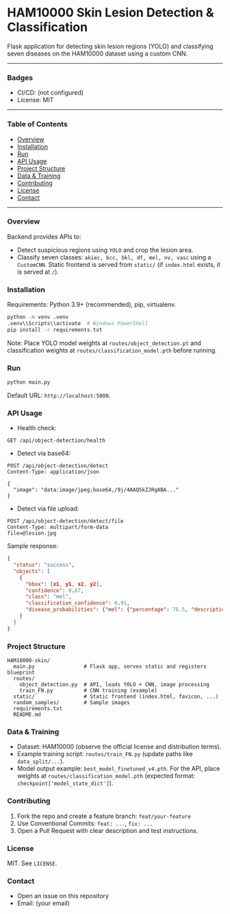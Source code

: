 # HAM10000 Skin Lesion Detection & Classification

Flask application for detecting skin lesion regions (YOLO) and classifying seven diseases on the HAM10000 dataset using a custom CNN.

---

### Badges
- CI/CD: (not configured)
- License: MIT

---

### Table of Contents
- [Overview](#overview)
- [Installation](#installation)
- [Run](#run)
- [API Usage](#api-usage)
- [Project Structure](#project-structure)
- [Data & Training](#data--training)
- [Contributing](#contributing)
- [License](#license)
- [Contact](#contact)

---

### Overview
Backend provides APIs to:
- Detect suspicious regions using `YOLO` and crop the lesion area.
- Classify seven classes: `akiec, bcc, bkl, df, mel, nv, vasc` using a `CustomCNN`.
Static frontend is served from `static/` (if `index.html` exists, it is served at `/`).

### Installation
Requirements: Python 3.9+ (recommended), pip, virtualenv.

```bash
python -m venv .venv
.venv\\Scripts\\activate  # Windows PowerShell
pip install -r requirements.txt
```

Note: Place YOLO model weights at `routes/object_detection.pt` and classification weights at `routes/classification_model.pth` before running.

### Run
```bash
python main.py
```
Default URL: `http://localhost:5000`.

### API Usage
- Health check:
```http
GET /api/object-detection/health
```

- Detect via base64:
```http
POST /api/object-detection/detect
Content-Type: application/json

{
  "image": "data:image/jpeg;base64,/9j/4AAQSkZJRgABA..."
}
```

- Detect via file upload:
```http
POST /api/object-detection/detect/file
Content-Type: multipart/form-data
file=@lesion.jpg
```

Sample response:
```json
{
  "status": "success",
  "objects": [
    {
      "bbox": [x1, y1, x2, y2],
      "confidence": 0.87,
      "class": "mel",
      "classification_confidence": 0.91,
      "disease_probabilities": {"mel": {"percentage": 76.5, "description": "Melanoma ..."}, "nv": {"percentage": 12.3, "description": "..."}}
    }
  ]
}
```

### Project Structure
```
HAM10000-skin/
  main.py                # Flask app, serves static and registers blueprint
  routes/
    object_detection.py  # API, loads YOLO + CNN, image processing
    train_FN.py          # CNN training (example)
  static/                # Static frontend (index.html, favicon, ...)
  random_samples/        # Sample images
  requirements.txt
  README.md
```

### Data & Training
- Dataset: HAM10000 (observe the official license and distribution terms).
- Example training script: `routes/train_FN.py` (update paths like `data_split/...`).
- Model output example: `best_model_finetuned_v4.pth`. For the API, place weights at `routes/classification_model.pth` (expected format: `checkpoint['model_state_dict']`).

### Contributing
1. Fork the repo and create a feature branch: `feat/your-feature`
2. Use Conventional Commits: `feat: ...`, `fix: ...`
3. Open a Pull Request with clear description and test instructions.

### License
MIT. See `LICENSE`.

### Contact
- Open an issue on this repository
- Email: (your email)
